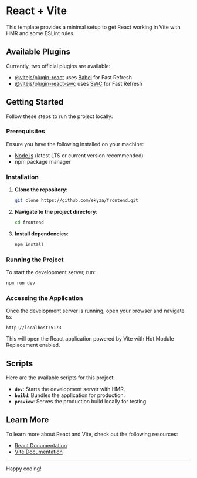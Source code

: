# React + Vite

This template provides a minimal setup to get React working in Vite with HMR and some ESLint rules.

## Available Plugins

Currently, two official plugins are available:

- [@vitejs/plugin-react](https://github.com/vitejs/vite-plugin-react/blob/main/packages/plugin-react/README.md) uses [Babel](https://babeljs.io/) for Fast Refresh
- [@vitejs/plugin-react-swc](https://github.com/vitejs/vite-plugin-react-swc) uses [SWC](https://swc.rs/) for Fast Refresh

## Getting Started

Follow these steps to run the project locally:

### Prerequisites

Ensure you have the following installed on your machine:

- [Node.js](https://nodejs.org/) (latest LTS or current version recommended)
- npm package manager

### Installation

1. **Clone the repository**:
   ```bash
   git clone https://github.com/ekyza/frontend.git
   ```

2. **Navigate to the project directory**:
   ```bash
   cd frontend
   ```

3. **Install dependencies**:
   ```bash
   npm install
   ```

### Running the Project

To start the development server, run:
```bash
npm run dev
```

### Accessing the Application

Once the development server is running, open your browser and navigate to:
```
http://localhost:5173
```

This will open the React application powered by Vite with Hot Module Replacement enabled.

## Scripts

Here are the available scripts for this project:

- **`dev`**: Starts the development server with HMR.
- **`build`**: Bundles the application for production.
- **`preview`**: Serves the production build locally for testing.

## Learn More

To learn more about React and Vite, check out the following resources:

- [React Documentation](https://reactjs.org/)
- [Vite Documentation](https://vitejs.dev/)

---

Happy coding!

